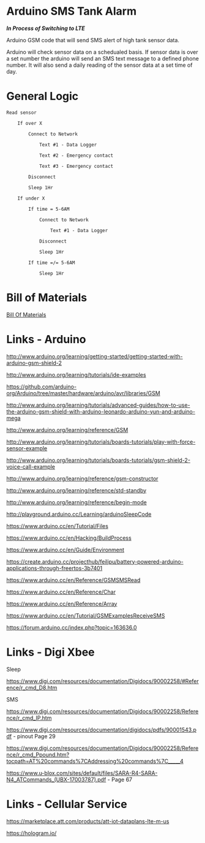 # Arduino SMS Tank Alarm

***In Process of Switching to LTE***

Arduino GSM code that will send SMS alert of high tank sensor data.

Arduino will check sensor data on a schedualed basis. If sensor data is over a set number the arduino will send an SMS text message to a defined phone number. It will also send a daily reading of the sensor data at a set time of day.

# General Logic

	
	Read sensor
		
		If over X
		
			Connect to Network
			
				Text #1 - Data Logger
			
				Text #2 - Emergency contact
				
				Text #3 - Emergency contact
				
			Disconnect
			
			Sleep 1Hr
			
		If under X
		
			If time = 5-6AM
			
				Connect to Network
				
					Text #1 - Data Logger
				
				Disconnect
			
				Sleep 1Hr
				
			If time =/= 5-6AM
			
				Sleep 1Hr

# Bill of Materials

<a href="https://github.com/dorkmo/ArduinoSMSTankAlarm/blob/master/BillOfMaterials.md">Bill Of Materials</a>

# Links - Arduino

http://www.arduino.org/learning/getting-started/getting-started-with-arduino-gsm-shield-2

http://www.arduino.org/learning/tutorials/ide-examples

https://github.com/arduino-org/Arduino/tree/master/hardware/arduino/avr/libraries/GSM

http://www.arduino.org/learning/tutorials/advanced-guides/how-to-use-the-arduino-gsm-shield-with-arduino-leonardo-arduino-yun-and-arduino-mega

http://www.arduino.org/learning/reference/GSM

http://www.arduino.org/learning/tutorials/boards-tutorials/play-with-force-sensor-example

http://www.arduino.org/learning/tutorials/boards-tutorials/gsm-shield-2-voice-call-example

http://www.arduino.org/learning/reference/gsm-constructor

http://www.arduino.org/learning/reference/std-standby

http://www.arduino.org/learning/reference/begin-mode

http://playground.arduino.cc/Learning/arduinoSleepCode

https://www.arduino.cc/en/Tutorial/Files

https://www.arduino.cc/en/Hacking/BuildProcess

https://www.arduino.cc/en/Guide/Environment

https://create.arduino.cc/projecthub/feilipu/battery-powered-arduino-applications-through-freertos-3b7401

https://www.arduino.cc/en/Reference/GSMSMSRead

https://www.arduino.cc/en/Reference/Char

https://www.arduino.cc/en/Reference/Array

https://www.arduino.cc/en/Tutorial/GSMExamplesReceiveSMS

https://forum.arduino.cc/index.php?topic=163636.0

# Links - Digi Xbee


Sleep

https://www.digi.com/resources/documentation/Digidocs/90002258/#Reference/r_cmd_D8.htm

SMS

https://www.digi.com/resources/documentation/Digidocs/90002258/Reference/r_cmd_IP.htm

https://www.digi.com/resources/documentation/digidocs/pdfs/90001543.pdf - pinout Page 29

https://www.digi.com/resources/documentation/Digidocs/90002258/Reference/r_cmd_Ppound.htm?tocpath=AT%20commands%7CAddressing%20commands%7C_____4

https://www.u-blox.com/sites/default/files/SARA-R4-SARA-N4_ATCommands_(UBX-17003787).pdf - Page 67

# Links - Cellular Service

https://marketplace.att.com/products/att-iot-dataplans-lte-m-us

https://hologram.io/
